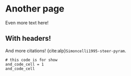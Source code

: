 # Another page

Even more text here!

## With headers!

And more citations! {cite:alp}`Simoncelli1995-steer-pyram`.

```
# this code is for show
and_code_cell = 1
and_code_cell
```

